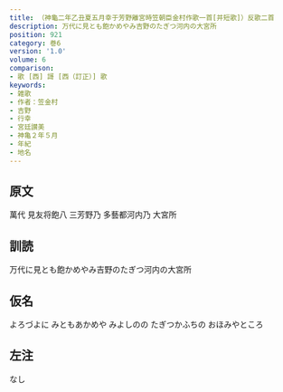 ```yaml
---
title: （神龜二年乙丑夏五月幸于芳野離宮時笠朝臣金村作歌一首[并短歌]）反歌二首
description: 万代に見とも飽かめやみ吉野のたぎつ河内の大宮所
position: 921
category: 巻6
version: '1.0'
volume: 6
comparison:
- 歌 [西] 謌 [西（訂正）] 歌
keywords:
- 雑歌
- 作者：笠金村
- 吉野
- 行幸
- 宮廷讃美
- 神亀２年５月
- 年紀
- 地名
---
```


## 原文

萬代 見友将飽八 三芳野乃 多藝都河内乃 大宮所

## 訓読

万代に見とも飽かめやみ吉野のたぎつ河内の大宮所

## 仮名

よろづよに みともあかめや みよしのの たぎつかふちの おほみやところ

## 左注

なし
